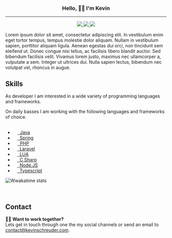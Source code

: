 <h3 align="center">Hello, 👋🏽 I'm Kevin</h3>

<hr>

<p align="center">
     <a href="#">
     	<img src="https://img.shields.io/badge/Follow-on_Twitter-blue?color=1DA1F2">
     </a>
     <a href="#">
   	 	<img src="https://img.shields.io/badge/Chat-on_Discord-purple?color=7289DA">
     </a>
     <a href="#">
     	<img src="https://img.shields.io/badge/Connect-on_LinkedIn-blue">
     </a>
</p>

<p>
   Lorem ipsum dolor sit amet, consectetur adipiscing elit. In vestibulum enim eget tortor tempus, tempus molestie dolor aliquam. Nullam in vestibulum sapien, porttitor aliquam ligula. Aenean egestas dui orci, non tincidunt sem eleifend ut. Donec congue nisi tellus, ac facilisis libero blandit auctor. Sed bibendum facilisis velit. Vivamus lorem justo, maximus nec ullamcorper a, vulputate a sem. Integer ut ultrices dui. Nulla sapien lectus, bibendum nec volutpat vel, rhoncus in augue.   
</p>

<h2>Skills</h2>
As developer I am interested in a wide variety of programming languages and frameworks.<br>

On daily basses I am working with the following languages and frameworks of choice.<br>
<br>
<ul>
	<li>
    	<a href="https://java.com/">
    		<img src="https://simpleicons.org/icons/java.svg" height="14"> &nbsp;Java
        </a>
    </li>
    <li>
    	<a href="https://spring.io/">
    		<img src="https://simpleicons.org/icons/spring.svg" height="13"> &nbsp;Spring
        </a>
    </li>
    <li>
    	<a href="https://php.net/">
    		<img src="https://simpleicons.org/icons/php.svg" height="14"> &nbsp;PHP
        </a>
    </li>
    <li>
    	<a href="https://laravel.com/">
    		<img src="https://simpleicons.org/icons/laravel.svg" height="13"> &nbsp;Laravel
        </a>
    </li>
    <li>
    	<a href="http://www.lua.org/">
    		<img src="https://simpleicons.org/icons/lua.svg" height="13"> &nbsp;LUA
        </a>
    </li>
    <li>
    	<a href="https://docs.microsoft.com/en-us/dotnet/csharp/">
    		<img src="https://simpleicons.org/icons/csharp.svg" height="13"> &nbsp;C Sharp
        </a>
    </li>
	<li>
    	<a href="https://nodejs.org/">
    		<img src="https://simpleicons.org/icons/node-dot-js.svg" height="13"> &nbsp;Node.JS
        </a>
    </li>
    <li>
    	<a href="https://typescriptlang.org/">
    		<img src="https://simpleicons.org/icons/typescript.svg" height="13"> &nbsp;Typescript
        </a>
    </li>
</ul>

![Wwakatime stats](https://github-readme-stats.vercel.app/api/wakatime?username=KSchreuder&hide_title=true&private=true&hide_border=true&langs_count=5)

<br>

## Contact

🤝🏼 **Want to work together?**<br>
Lets get in touch through one the my social channels or send an email to <a href="mailt:contact@kevinschreuder.com">contact@kevinschreuder.com</a>.<br>

